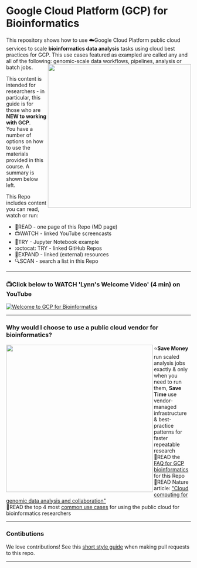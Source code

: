 # Google Cloud Platform (GCP) for Bioinformatics

This repository shows how to use ☁️Google Cloud Platform public cloud services to scale **bioinformatics data analysis** tasks using cloud best practices for GCP.  This use cases featured as exampled are called any and all of the following: genomic-scale data workflows, pipelines, analysis or batch jobs.
<img src="https://github.com/lynnlangit/gcp-for-bioinformatics/raw/master/images/learn-gcp.png" width="390" align="right">

This content is intended for researchers - in particular, this guide is for those who are **NEW to working with GCP**.  
You have a number of options on how to use the materials provided in this course.  A summary is shown below left.


This Repo includes content you can read, watch or run:  

- 📗READ - one page of this Repo (MD page)
- 📺WATCH -  linked YouTube screencasts
- 📙TRY - Jupyter Notebook example
- :octocat: TRY - linked GitHub Repos
- 📘EXPAND - linked (external) resources
- 🔍SCAN - search a list in this Repo

---

### 📺Click below to WATCH 'Lynn's Welcome Video' (4 min) on YouTube

[![Welcome to GCP for Bioinformatics](http://img.youtube.com/vi/YoFkSVDlN6k/0.jpg)](http://www.youtube.com/watch?v=YoFkSVDlN6k "Welcome to GCP for Bioinformatics")


-----

### Why would I choose to use a public cloud vendor for bioinformatics?

<img src="https://github.com/lynnlangit/gcp-for-bioinformatics/raw/master/images/flow-cell.jpg" width="400" align="left">

⭐️**Save Money** run scaled analysis jobs exactly & only when you need to run them, **Save Time** use vendor-managed infrastructure & best-practice patterns for faster repeatable research   
📗READ the [FAQ for GCP bioinformatics](https://github.com/lynnlangit/gcp-for-bioinformatics/blob/master/1_FAQ.md) for this Repo  
📕READ Nature article: ["Cloud computing for genomic data analysis and collaboration"](https://www.nature.com/articles/nrg.2017.113)  
📗READ the top 4 most [common use cases](https://github.com/lynnlangit/gcp-for-bioinformatics/blob/master/3_USER-STORIES.md) for using the public cloud for bioinformatics researchers

----

### Contibutions

We love contributions! See this [short style guide](https://github.com/lynnlangit/gcp-for-bioinformatics/blob/master/7_CONTRIBUTING.md) when making pull requests to this repo.

---



